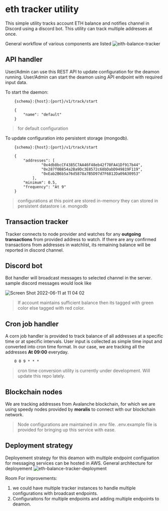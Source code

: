 # eth tracker utility

This simple utility tracks account ETH balance and notifies channel in Discord using a discord bot. This utility can track multiple addresses at once.

General workflow of various components are listed 
![eith-balance-tracker](https://user-images.githubusercontent.com/3907463/173186367-210e26dd-b2ed-43e7-af62-a1f67c6cf562.png)


## API handler

User/Admin can use this REST API to update configuration for the deamon running. User/Admin can start the deamon using API endpoint with required input data.

To start the daemon:
```
    {schema}:{host}:{port}/v1/track/start

    {
        "name": "default"
    }
```
> for default configuration

To update configuration into persistent storage (mongodb).


```
    {schema}:{host}:{port}/v1/track/start

    {
        "addresses": [
                "0x4db8bcCF4385C7AA46F48eb42f70FA41Df917b44",
                "0x287f0B854a2Ba9Dc3E8572c68bDabD949819F119",
                "0xEab2B6b5a76d5878a7B5D97d7F6812Da09A30953"
            ],
        "minimum": 0.5,
        "frequency": "At 9"
    }
```

> configurations at this point are stored in-memory
> they can stored in persistent datastore i.e. mongodb

## Transaction tracker

Tracker connects to node provider and watches for any **outgoing transactions** from provided address to watch. If there are any confirmed transactions from addresses in watchlist, its remaining balance will be reported in discord channel.

## Discord bot

Bot handler will broadcast messages to selected channel in the server. sample discord messages would look like

![Screen Shot 2022-06-11 at 11 04 02](https://user-images.githubusercontent.com/3907463/173174390-f8c45c08-d307-4dc5-806f-9902d5c75986.png)

> If account maintains sufficient balance then its tagged with green color else tagged with red color.

## Cron job handler

A corn job handler is provided to track balance of all addresses at a specific time or at specific intervals. User input is collected as simple time input and converted into cron time format. In our case, we are tracking all the addresses **At 09:00** everyday.

```
    0 0 9 * * *
```

> cron time conversion utility is currently under development. Will update this repo lately.

## Blockchain nodes

We are tracking addresses from Avalanche blockchain, for which we are using speedy nodes provided by **moralis** to connect with our blockchain network. 

> Node configurations are maintained in .env file. 
> .env.example file is provided for bringing up this service with ease.

## Deployment strategy

Deployement strategy for this deamon with multiple endpoint configuation for messaging services can be hosted in AWS. General architecture for deployement 
![eth-balance-tracker-deployment](https://user-images.githubusercontent.com/3907463/173186377-2294a3e1-30cb-4e52-afe3-eeb8861bbb2f.png)

Room For improvements:

1. we could have multiple tracker instances to handle multiple configurations with broadcast endpoints.
2. Configuraitons for multiple endpoints and adding multiple endpoints to deamon.
